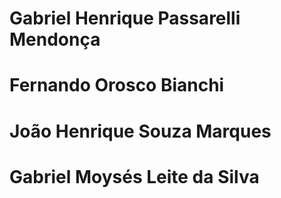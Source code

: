 # Gabriel Henrique Passarelli Mendonça 
# Fernando Orosco Bianchi
# João Henrique Souza Marques
# Gabriel Moysés Leite da Silva
